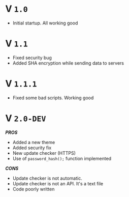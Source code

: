 # V `1.0`

* Initial startup. All working good

# V `1.1`

* Fixed security bug
* Added SHA encryption while sending data to servers

# V `1.1.1`

* Fixed some bad scripts. Working good

# V `2.0-DEV`

***PROS***

* Added a new theme
* Added security fix
* New update checker (HTTPS)
* Use of `password_hash();` function implemented

***CONS***

* Update checker is not automatic.
* Update checker is not an API. It's a text file
* Code poorly written
